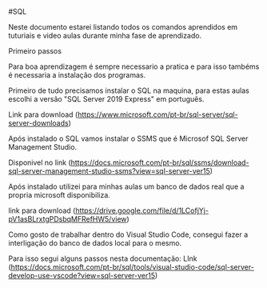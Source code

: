 #SQL

Neste documento estarei listando todos os comandos aprendidos em tuturiais e video aulas durante minha fase de aprendizado.

Primeiro passos

Para boa aprendizagem é sempre necessario a pratica e para isso tambéms é necessaria a instalação dos programas.


Primeiro de tudo precisamos instalar o SQL na maquina, para estas aulas escolhi a versão "SQL Server 2019 Express" em português.

Link para download (https://www.microsoft.com/pt-br/sql-server/sql-server-downloads)


Após instalado o SQL vamos instalar o SSMS que é Microsof SQL Server Management Studio.


Disponivel no link (https://docs.microsoft.com/pt-br/sql/ssms/download-sql-server-management-studio-ssms?view=sql-server-ver15)


Após instalado utilizei para minhas aulas um banco de dados real que a propria microsoft disponibiliza.

link para download (https://drive.google.com/file/d/1LCofjYj-pV1asBLrxtgPDsbqMFRefHW5/view)

Como gosto de trabalhar dentro do Visual Studio Code, consegui fazer a interligação do banco de dados local para o mesmo. 

Para isso segui alguns passos nesta documentação:
LInk (https://docs.microsoft.com/pt-br/sql/tools/visual-studio-code/sql-server-develop-use-vscode?view=sql-server-ver15)

